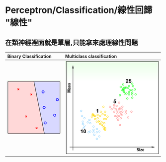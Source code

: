 # Perceptron/Classification/線性回歸 "線性"
在類神經裡面就是單層,只能拿來處理線性問題
---

| Binary Classification | Multiclass classification |
| :--- | :--- |
| ![](/assets/binary_perceptron.PNG) | ![](/assets/3擷取.PNG) |



